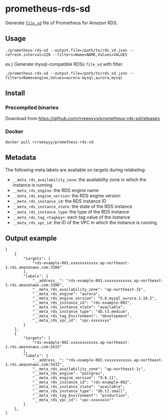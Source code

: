 # prometheus-rds-sd

Generate [`file_sd`](https://prometheus.io/docs/prometheus/latest/configuration/configuration/#file_sd_config) file of Prometheus for Amazon RDS.

## Usage

```
./prometheus-rds-sd --output.file=/path/to/rds_sd.json --refresh.interval=120 --filters=Name=NAME,Values=VALUES
```

ex.) Generate mysql-compatible RDSs `file_sd` with filter.

```
./prometheus-rds-sd --output.file=/path/to/rds_sd.json --filters=Name=engine,Values=aurora-mysql,aurora,mysql
```

## Install

### Precompiled binaries

Download from https://github.com/rrreeeyyy/prometheus-rds-sd/releases

### Docker

```
docker pull rrreeeyyy/prometheus-rds-sd
```

## Metadata

The following meta labels are available on targets during relabeling:

- `__meta_rds_availability_zone`: the availability zone in which the instance is running
- `__meta_rds_engine`: the RDS engine name
- `__meta_rds_engine_version`: the RDS engine version
- `__meta_rds_instance_id`: the RDS instance ID
- `__meta_rds_instance_state`: the state of the RDS instance
- `__meta_rds_instance_type`: the type of the RDS instance
- `__meta_rds_tag_<tagkey>`: each tag value of the instance
- `__meta_rds_vpc_id`: the ID of the VPC in which the instance is running

## Output example

```
[
    {
        "targets": [
            "rds-example-001.xxxxxxxxxxxx.ap-northeast-1.rds.amazonaws.com:3306"
        ],
        "labels": {
            "__address__": "rds-example-001.xxxxxxxxxxxx.ap-northeast-1.rds.amazonaws.com:3306",
            "__meta_rds_availability_zone": "ap-northeast-1b",
            "__meta_rds_engine": "aurora",
            "__meta_rds_engine_version": "5.6.mysql_aurora.1.19.2",
            "__meta_rds_instance_id": "rds-example-001",
            "__meta_rds_instance_state": "available",
            "__meta_rds_instance_type": "db.t3.medium",
            "__meta_rds_tag_Environment": "development",
            "__meta_rds_vpc_id": "vpc-xxxxxxxx"
        }
    },
    {
        "targets": [
            "rds-example-002.xxxxxxxxxxxx.ap-northeast-1.rds.amazonaws.com:5432"
        ],
        "labels": {
            "__address__": "rds-example-002.xxxxxxxxxxxx.ap-northeast-1.rds.amazonaws.com:5432",
            "__meta_rds_availability_zone": "ap-northeast-1c",
            "__meta_rds_engine": "postgres",
            "__meta_rds_engine_version": "9.6.11",
            "__meta_rds_instance_id": "rds-example-002",
            "__meta_rds_instance_state": "available",
            "__meta_rds_instance_type": "db.t2.small",
            "__meta_rds_tag_Environment": "production",
            "__meta_rds_vpc_id": "vpc-xxxxxxxx""
        }
    },
]
```

